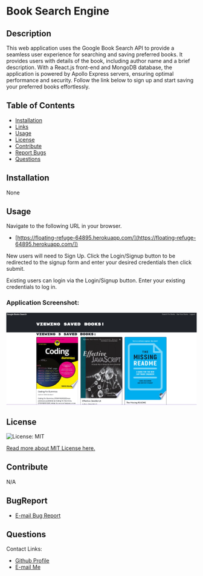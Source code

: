 # Book Search Engine
## Description
This web application uses the Google Book Search API to provide a seamless user experience for searching and saving preferred books. It provides users with details of the book, including author name and a brief description. With a React.js front-end and MongoDB database, the application is powered by Apollo Express servers, ensuring optimal performance and security. Follow the link below to sign up and start saving your preferred books effortlessly.

## Table of Contents
* [Installation](#installation)
* [Links](#Links)
* [Usage](#usage)
* [License](#license)
* [Contribute](#contribute)
* [Report Bugs](#bugreport)
* [Questions](#questions)

## Installation
None


## Usage
Navigate to the following URL in your browser. 
- [https://floating-refuge-64895.herokuapp.com/](https://floating-refuge-64895.herokuapp.com/])

New users will need to Sign Up. Click the Login/Signup button to be redirected to the signup form and enter your desired credentials then click submit.

Existing users can login via the Login/Signup button. Enter your existing credentials to log in. 

### Application Screenshot:

[<img src="./client/assets/images/Application_Screenshot.png
">](https://floating-refuge-64895.herokuapp.com/])

## License 
  ![License: MIT](https://img.shields.io/badge/License-MIT-yellow.svg) 

  [Read more about MIT License here.](https://opensource.org/licenses/MIT)
  
  
## Contribute
N/A

## BugReport
- [E-mail Bug Report](mailto:smccombe93@gmail.com)

## Questions
Contact Links:
- [Github Profile](https://github.com/STEVEN-MCCOMBE)
- [E-mail Me](mailto:smccombe93@gmail.com)

